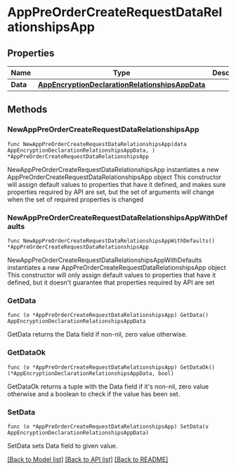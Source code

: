 # AppPreOrderCreateRequestDataRelationshipsApp

## Properties

Name | Type | Description | Notes
------------ | ------------- | ------------- | -------------
**Data** | [**AppEncryptionDeclarationRelationshipsAppData**](AppEncryptionDeclaration_relationships_app_data.md) |  | 

## Methods

### NewAppPreOrderCreateRequestDataRelationshipsApp

`func NewAppPreOrderCreateRequestDataRelationshipsApp(data AppEncryptionDeclarationRelationshipsAppData, ) *AppPreOrderCreateRequestDataRelationshipsApp`

NewAppPreOrderCreateRequestDataRelationshipsApp instantiates a new AppPreOrderCreateRequestDataRelationshipsApp object
This constructor will assign default values to properties that have it defined,
and makes sure properties required by API are set, but the set of arguments
will change when the set of required properties is changed

### NewAppPreOrderCreateRequestDataRelationshipsAppWithDefaults

`func NewAppPreOrderCreateRequestDataRelationshipsAppWithDefaults() *AppPreOrderCreateRequestDataRelationshipsApp`

NewAppPreOrderCreateRequestDataRelationshipsAppWithDefaults instantiates a new AppPreOrderCreateRequestDataRelationshipsApp object
This constructor will only assign default values to properties that have it defined,
but it doesn't guarantee that properties required by API are set

### GetData

`func (o *AppPreOrderCreateRequestDataRelationshipsApp) GetData() AppEncryptionDeclarationRelationshipsAppData`

GetData returns the Data field if non-nil, zero value otherwise.

### GetDataOk

`func (o *AppPreOrderCreateRequestDataRelationshipsApp) GetDataOk() (*AppEncryptionDeclarationRelationshipsAppData, bool)`

GetDataOk returns a tuple with the Data field if it's non-nil, zero value otherwise
and a boolean to check if the value has been set.

### SetData

`func (o *AppPreOrderCreateRequestDataRelationshipsApp) SetData(v AppEncryptionDeclarationRelationshipsAppData)`

SetData sets Data field to given value.



[[Back to Model list]](../README.md#documentation-for-models) [[Back to API list]](../README.md#documentation-for-api-endpoints) [[Back to README]](../README.md)


